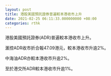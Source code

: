 ```yaml
---
layout: post
title: 港股美國預託證券普遍較本港收市上升
date: 2021-02-25 06:11:33.000000000 +08:00
categories: rthk
---
```


港股美國預託證券(ADR)普遍較本港收市上升。

滙控ADR收市折合報47.09港元，較本港收市升逾2%。

中海油ADR亦較本港收市升逾2%。

至於港交所ADR較本港收市升逾1%。
